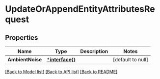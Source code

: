 # UpdateOrAppendEntityAttributesRequest

## Properties
Name | Type | Description | Notes
------------ | ------------- | ------------- | -------------
**AmbientNoise** | [***interface{}**](interface{}.md) |  | [default to null]

[[Back to Model list]](../README.md#documentation-for-models) [[Back to API list]](../README.md#documentation-for-api-endpoints) [[Back to README]](../README.md)


